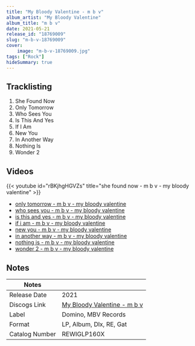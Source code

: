 ```yaml
---
title: "My Bloody Valentine - m b v"
album_artist: "My Bloody Valentine"
album_title: "m b v"
date: 2021-05-21
release_id: "18769009"
slug: "m-b-v-18769009"
cover:
    image: "m-b-v-18769009.jpg"
tags: ["Rock"]
hideSummary: true
---
```


## Tracklisting
1. She Found Now
2. Only Tomorrow
3. Who Sees You
4. Is This And Yes
5. If I Am
6. New You
7. In Another Way
8. Nothing Is
9. Wonder 2

## Videos
{{< youtube id="rBKjhgHGVZs" title="she found now - m b v  - my bloody valentine" >}}
- [only tomorrow - m b v - my bloody valentine](https://www.youtube.com/watch?v=y2FQ3ih0MoE)
- [who sees you - m b v  - my bloody valentine](https://www.youtube.com/watch?v=UUc5y1NljXI)
- [is this and yes -  m b v - my bloody valentine](https://www.youtube.com/watch?v=8gH6UOatmAM)
- [if i am - m b v - my bloody valentine](https://www.youtube.com/watch?v=VJ0axgeNbWU)
- [new you - m b v - my bloody valentine](https://www.youtube.com/watch?v=VpoOjoiYcWY)
- [in another way - m b v - my bloody valentine](https://www.youtube.com/watch?v=6oXJus1ajIU)
- [nothing is - m b v - my bloody valentine](https://www.youtube.com/watch?v=HHlVpADx_jk)
- [wonder 2 - m b v - my bloody valentine](https://www.youtube.com/watch?v=pWyRfqfEC2s)

## Notes

| Notes          |             |
| ---------------| ----------- |
| Release Date   | 2021 |
| Discogs Link   | [My Bloody Valentine - m b v](https://www.discogs.com/release/18769009) |
| Label          | Domino, MBV Records |
| Format         | LP, Album, Dlx, RE, Gat |
| Catalog Number | REWIGLP160X |

